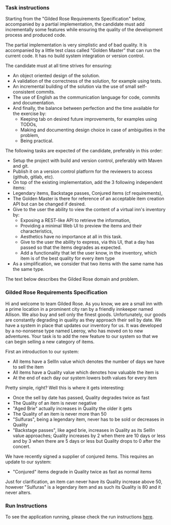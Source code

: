 ### Task instructions

Starting from the "Gilded Rose Requirements Specification" below, accompanied by a partial implementation, 
the candidate must add incrementally some features while ensuring the quality of the development process and produced code.

The partial implementation is very simplistic and of bad quality. It is accompanied by a little test class 
called "Golden Master" that can run the current code. It has no build system integration or version control.

The candidate must at all time strives for ensuring:

- An object oriented design of the solution.
- A validation of the correctness of the solution, for example using tests.
- An incremental building of the solution via the use of small self-consistent commits.
- The use of English as the communication language for code, commits and documentation.
- And finally, the balance between perfection and the time available for the exercise by:
  - Keeping tab on desired future improvements, for examples using TODOs,
  - Making and documenting design choice in case of ambiguities in the problem,
  - Being practical.


The following tasks are expected of the candidate, preferably in this order:

- Setup the project with build and version control, preferably with Maven and git.
- Publish it on a version control platform for the reviewers to access (github, gitlab, etc).
- On top of the existing implementation, add the 3 following independent items:
- Legendary items, Backstage passes, Conjured items (cf requirements),
- The Golden Master is there for reference of an acceptable item creation API but can be changed if desired.
- Give to the user the ability to view the content of a virtual inn's inventory by:
  - Exposing a REST-like API to retrieve the information,
  - Providing a minimal Web UI to preview the items and their characteristics,
  - Aesthetics have no importance at all in this task.
  - Give to the user the ability to express, via this UI, that a day has passed so that the items degrades as expected.
  - Add a functionality that let the user know, in the inventory, which item is of the best quality for every item type
- As a simplification, we consider that two items with the same name has the same type. 

The text below describes the Gilded Rose domain and problem.


### Gilded Rose Requirements Specification


Hi and welcome to team Gilded Rose. As you know, we are a small inn with a prime location in a
prominent city ran by a friendly innkeeper named Allison. We also buy and sell only the finest goods.
Unfortunately, our goods are constantly degrading in quality as they approach their sell by date. We
have a system in place that updates our inventory for us. It was developed by a no-nonsense type named
Leeroy, who has moved on to new adventures. Your task is to add the new feature to our system so that
we can begin selling a new category of items.

First an introduction to our system:

  - All items have a SellIn value which denotes the number of days we have to sell the item
  - All items have a Quality value which denotes how valuable the item is
  - At the end of each day our system lowers both values for every item

Pretty simple, right? Well this is where it gets interesting:

  - Once the sell by date has passed, Quality degrades twice as fast
  - The Quality of an item is never negative
  - "Aged Brie" actually increases in Quality the older it gets
  - The Quality of an item is never more than 50
  - "Sulfuras", being a legendary item, never has to be sold or decreases in Quality
  - "Backstage passes", like aged brie, increases in Quality as its SellIn value approaches;
	Quality increases by 2 when there are 10 days or less and by 3 when there are 5 days or less but
	Quality drops to 0 after the concert.

We have recently signed a supplier of conjured items. This requires an update to our system:

  - "Conjured" items degrade in Quality twice as fast as normal items

Just for clarification, an item can never have its Quality increase above 50, however "Sulfuras" is a
 legendary item and as such its Quality is 80 and it never alters.
 
 
 ### Run Instructions
 
 To see the application running, please check the run instructions [here](RUN_INSTRUCTIONS.md).